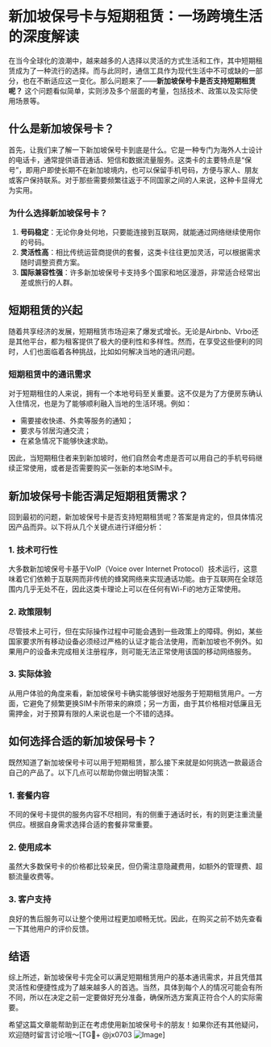 # 新加坡保号卡与短期租赁：一场跨境生活的深度解读

在当今全球化的浪潮中，越来越多的人选择以灵活的方式生活和工作，其中短期租赁成为了一种流行的选择。而与此同时，通信工具作为现代生活中不可或缺的一部分，也在不断适应这一变化。那么问题来了——**新加坡保号卡是否支持短期租赁呢？** 这个问题看似简单，实则涉及多个层面的考量，包括技术、政策以及实际使用场景等。

## 什么是新加坡保号卡？

首先，让我们来了解一下新加坡保号卡到底是什么。它是一种专门为海外人士设计的电话卡，通常提供语音通话、短信和数据流量服务。这类卡的主要特点是“保号”，即用户即使长期不在新加坡境内，也可以保留手机号码，方便与家人、朋友或客户保持联系。对于那些需要频繁往返于不同国家之间的人来说，这种卡显得尤为实用。

### 为什么选择新加坡保号卡？
1. **号码稳定**：无论你身处何地，只要能连接到互联网，就能通过网络继续使用你的号码。
2. **灵活性高**：相比传统运营商提供的套餐，这类卡往往更加灵活，可以根据需求随时调整资费方案。
3. **国际兼容性强**：许多新加坡保号卡支持多个国家和地区漫游，非常适合经常出差或旅行的人群。

## 短期租赁的兴起

随着共享经济的发展，短期租赁市场迎来了爆发式增长。无论是Airbnb、Vrbo还是其他平台，都为租客提供了极大的便利性和多样性。然而，在享受这些便利的同时，人们也面临着各种挑战，比如如何解决当地的通讯问题。

### 短期租赁中的通讯需求
对于短期租住的人来说，拥有一个本地号码至关重要。这不仅是为了方便房东确认入住情况，也是为了能够顺利融入当地的生活环境。例如：
- 需要接收快递、外卖等服务的通知；
- 要求与邻居沟通交流；
- 在紧急情况下能够快速求助。

因此，当短期租住者来到新加坡时，他们自然会考虑是否可以用自己的手机号码继续正常使用，或者是否需要购买一张新的本地SIM卡。

## 新加坡保号卡能否满足短期租赁需求？

回到最初的问题，新加坡保号卡是否支持短期租赁呢？答案是肯定的，但具体情况因产品而异。以下将从几个关键点进行详细分析：

### 1. 技术可行性
大多数新加坡保号卡基于VoIP（Voice over Internet Protocol）技术运行，这意味着它们依赖于互联网而非传统的蜂窝网络来实现通话功能。由于互联网在全球范围内几乎无处不在，因此这类卡理论上可以在任何有Wi-Fi的地方正常使用。

### 2. 政策限制
尽管技术上可行，但在实际操作过程中可能会遇到一些政策上的障碍。例如，某些国家要求所有移动设备必须经过严格的认证才能合法使用，而新加坡也不例外。如果用户的设备未完成相关注册程序，则可能无法正常使用该国的移动网络服务。

### 3. 实际体验
从用户体验的角度来看，新加坡保号卡确实能够很好地服务于短期租赁用户。一方面，它避免了频繁更换SIM卡所带来的麻烦；另一方面，由于其价格相对低廉且无需押金，对于预算有限的人来说也是一个不错的选择。

## 如何选择合适的新加坡保号卡？

既然知道了新加坡保号卡可以用于短期租赁，那么接下来就是如何挑选一款最适合自己的产品了。以下几点可以帮助你做出明智决策：

### 1. 套餐内容
不同的保号卡提供的服务内容不尽相同，有的侧重于通话时长，有的则更注重流量供应。根据自身需求选择合适的套餐非常重要。

### 2. 使用成本
虽然大多数保号卡的价格都比较亲民，但仍需注意隐藏费用，如额外的管理费、超额流量收费等。

### 3. 客户支持
良好的售后服务可以让整个使用过程更加顺畅无忧。因此，在购买之前不妨先查看一下其他用户的评价反馈。

## 结语

综上所述，新加坡保号卡完全可以满足短期租赁用户的基本通讯需求，并且凭借其灵活性和便捷性成为了越来越多人的首选。当然，具体到每个人的情况可能会有所不同，所以在决定之前一定要做好充分准备，确保所选方案真正符合个人的实际需要。

希望这篇文章能帮助到正在考虑使用新加坡保号卡的朋友！如果你还有其他疑问，欢迎随时留言讨论哦～[TG💪+ @jx0703 ![Image](https://github.com/user-attachments/assets/dbca1d08-cadb-493c-b0ec-ad6f7a83f270)]